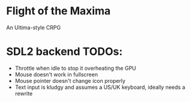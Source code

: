 # Flight of the Maxima
An Ultima-style CRPG

# SDL2 backend TODOs:
* Throttle when idle to stop it overheating the GPU
* Mouse doesn't work in fullscreen
* Mouse pointer doesn't change icon properly
* Text input is kludgy and assumes a US/UK keyboard, ideally needs a rewrite

